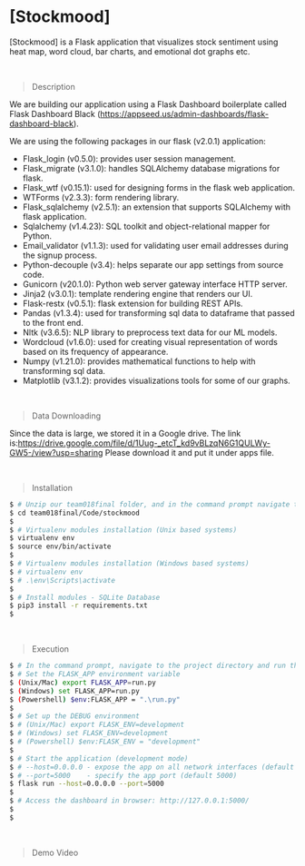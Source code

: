 # [Stockmood]

[Stockmood] is a Flask application that visualizes stock sentiment using heat map, word cloud, bar charts, and emotional dot 
graphs etc. 

<br />

> Description

We are building our application using a Flask Dashboard boilerplate called Flask Dashboard Black (https://appseed.us/admin-dashboards/flask-dashboard-black).

We are using the following packages in our flask (v2.0.1) application:
- Flask_login (v0.5.0): provides user session management.
- Flask_migrate (v3.1.0): handles SQLAlchemy database migrations for flask.
- Flask_wtf (v0.15.1): used for designing forms in the flask web application.
- WTForms (v2.3.3): form rendering library.
- Flask_sqlalchemy (v2.5.1): an extension that supports SQLAlchemy with flask application.
- Sqlalchemy (v1.4.23): SQL toolkit and object-relational mapper for Python.
- Email_validator (v1.1.3): used for validating user email addresses during the signup process.
- Python-decouple (v3.4): helps separate our app settings from source code.
- Gunicorn (v20.1.0): Python web server gateway interface HTTP server.
- Jinja2 (v3.0.1): template rendering engine that renders our UI.
- Flask-restx (v0.5.1): flask extension for building REST APIs.
- Pandas (v1.3.4): used for transforming sql data to dataframe that passed to the front end.
- Nltk (v3.6.5): NLP library to preprocess text data for our ML models.
- Wordcloud (v1.6.0): used for creating visual representation of words based on its frequency of appearance.
- Numpy (v1.21.0): provides mathematical functions to help with transforming sql data.
- Matplotlib (v3.1.2): provides visualizations tools for some of our graphs.

<br />

> Data Downloading

Since the data is large, we stored it in a Google drive. The link is:https://drive.google.com/file/d/1Uug-_etcT_kd9vBLzqN6G1QULWy-GW5-/view?usp=sharing
Please download it and put it under apps file.


<br />

> Installation

```bash
$ # Unzip our team018final folder, and in the command prompt navigate to the code/stockmood directory
$ cd team018final/Code/stockmood
$
$ # Virtualenv modules installation (Unix based systems)
$ virtualenv env
$ source env/bin/activate
$
$ # Virtualenv modules installation (Windows based systems)
$ # virtualenv env
$ # .\env\Scripts\activate
$
$ # Install modules - SQLite Database
$ pip3 install -r requirements.txt
$
```
<br />

> Execution

```bash
$ # In the command prompt, navigate to the project directory and run the following commands.
$ # Set the FLASK_APP environment variable
$ (Unix/Mac) export FLASK_APP=run.py
$ (Windows) set FLASK_APP=run.py
$ (Powershell) $env:FLASK_APP = ".\run.py"
$
$ # Set up the DEBUG environment
$ # (Unix/Mac) export FLASK_ENV=development
$ # (Windows) set FLASK_ENV=development
$ # (Powershell) $env:FLASK_ENV = "development"
$
$ # Start the application (development mode)
$ # --host=0.0.0.0 - expose the app on all network interfaces (default 127.0.0.1)
$ # --port=5000    - specify the app port (default 5000)  
$ flask run --host=0.0.0.0 --port=5000
$
$ # Access the dashboard in browser: http://127.0.0.1:5000/
$
$
```

<br />

> Demo Video
